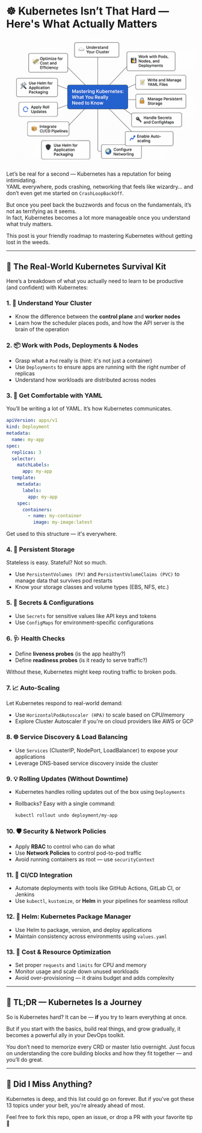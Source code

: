 # ☸️ Kubernetes Isn’t That Hard — Here's What Actually Matters

![Mastering Kubernetes Diagram](https://github.com/BharathKumarReddy2103/Kubernetes/raw/main/Day-25/Mastering%20Kubernetes%20What%20You%20Really%20Need%20to%20Know.png)

Let’s be real for a second — Kubernetes has a reputation for being intimidating.  
YAML everywhere, pods crashing, networking that feels like wizardry… and don’t even get me started on `CrashLoopBackOff`.  

But once you peel back the buzzwords and focus on the fundamentals, it’s not as terrifying as it seems.  
In fact, Kubernetes becomes a lot more manageable once you understand what truly matters.  

This post is your friendly roadmap to mastering Kubernetes without getting lost in the weeds.

---

## 🚀 The Real-World Kubernetes Survival Kit

Here’s a breakdown of what you actually need to learn to be productive (and confident) with Kubernetes:

### 1. 🧠 Understand Your Cluster

- Know the difference between the **control plane** and **worker nodes**
- Learn how the scheduler places pods, and how the API server is the brain of the operation

### 2. 📦 Work with Pods, Deployments & Nodes

- Grasp what a `Pod` really is (hint: it's not just a container)
- Use `Deployments` to ensure apps are running with the right number of replicas
- Understand how workloads are distributed across nodes

### 3. 📝 Get Comfortable with YAML

You’ll be writing a lot of YAML. It’s how Kubernetes communicates.

```yaml
apiVersion: apps/v1
kind: Deployment
metadata:
  name: my-app
spec:
  replicas: 3
  selector:
    matchLabels:
      app: my-app
  template:
    metadata:
      labels:
        app: my-app
    spec:
      containers:
        - name: my-container
          image: my-image:latest
````

Get used to this structure — it's everywhere.

### 4. 💾 Persistent Storage

Stateless is easy. Stateful? Not so much.

* Use `PersistentVolumes (PV)` and `PersistentVolumeClaims (PVC)` to manage data that survives pod restarts
* Know your storage classes and volume types (EBS, NFS, etc.)

### 5. 🔐 Secrets & Configurations

* Use `Secrets` for sensitive values like API keys and tokens
* Use `ConfigMaps` for environment-specific configurations

### 6. 🩺 Health Checks

* Define **liveness probes** (is the app healthy?)
* Define **readiness probes** (is it ready to serve traffic?)

Without these, Kubernetes might keep routing traffic to broken pods.

### 7. 📈 Auto-Scaling

Let Kubernetes respond to real-world demand:

* Use `HorizontalPodAutoscaler (HPA)` to scale based on CPU/memory
* Explore Cluster Autoscaler if you're on cloud providers like AWS or GCP

### 8. 🌐 Service Discovery & Load Balancing

* Use `Services` (ClusterIP, NodePort, LoadBalancer) to expose your applications
* Leverage DNS-based service discovery inside the cluster

### 9. 💡 Rolling Updates (Without Downtime)

* Kubernetes handles rolling updates out of the box using `Deployments`
* Rollbacks? Easy with a single command:

  ```bash
  kubectl rollout undo deployment/my-app
  ```

### 10. 🛡️ Security & Network Policies

* Apply **RBAC** to control who can do what
* Use **Network Policies** to control pod-to-pod traffic
* Avoid running containers as root — use `securityContext`

### 11. 🔧 CI/CD Integration

* Automate deployments with tools like GitHub Actions, GitLab CI, or Jenkins
* Use `kubectl`, `kustomize`, or **Helm** in your pipelines for seamless rollout

### 12. 🧰 Helm: Kubernetes Package Manager

* Use Helm to package, version, and deploy applications
* Maintain consistency across environments using `values.yaml`

### 13. 💸 Cost & Resource Optimization

* Set proper `requests` and `limits` for CPU and memory
* Monitor usage and scale down unused workloads
* Avoid over-provisioning — it drains budget and adds complexity

---

## 📌 TL;DR — Kubernetes Is a Journey

So is Kubernetes hard? It can be — **if** you try to learn everything at once.

But if you start with the basics, build real things, and grow gradually, it becomes a powerful ally in your DevOps toolkit.

You don’t need to memorize every CRD or master Istio overnight.
Just focus on understanding the core building blocks and how they fit together — and you’ll do great.

---

## 🤔 Did I Miss Anything?

Kubernetes is deep, and this list could go on forever.
But if you've got these 13 topics under your belt, you're already ahead of most.

Feel free to fork this repo, open an issue, or drop a PR with your favorite tip 💬
